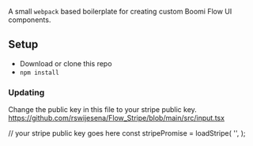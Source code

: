 A small `webpack` based boilerplate for creating custom Boomi Flow UI components.

## Setup

- Download or clone this repo
- `npm install`

### Updating

Change the public key in this file to your stripe public key. https://github.com/rswijesena/Flow_Stripe/blob/main/src/input.tsx

// your stripe public key goes here
const stripePromise = loadStripe( 
    '',
 );

